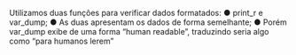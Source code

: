 Utilizamos duas funções para verificar dados formatados: ● print_r e var_dump; ● As duas apresentam os dados de forma semelhante; ● Porém var_dump exibe de uma forma “human readable”, traduzindo seria algo como “para humanos lerem”